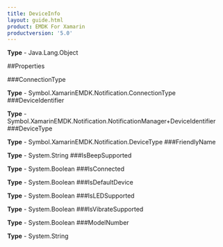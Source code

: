 ```yaml
---
title: DeviceInfo
layout: guide.html
product: EMDK For Xamarin 
productversion: '5.0' 
---
```



**Type** - Java.Lang.Object

##Properties

###ConnectionType


**Type** - Symbol.XamarinEMDK.Notification.ConnectionType
###DeviceIdentifier


**Type** - Symbol.XamarinEMDK.Notification.NotificationManager+DeviceIdentifier
###DeviceType


**Type** - Symbol.XamarinEMDK.Notification.DeviceType
###FriendlyName


**Type** - System.String
###IsBeepSupported


**Type** - System.Boolean
###IsConnected


**Type** - System.Boolean
###IsDefaultDevice


**Type** - System.Boolean
###IsLEDSupported


**Type** - System.Boolean
###IsVibrateSupported


**Type** - System.Boolean
###ModelNumber


**Type** - System.String
